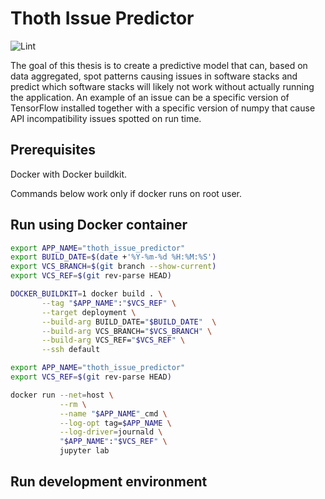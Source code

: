 # Thoth Issue Predictor

![Lint](https://github.com/TomasJani/thoth-issue-predictor/workflows/CI/badge.svg)

The goal of this thesis is to create a predictive model that can, based on data aggregated, spot patterns
causing issues in software stacks and predict which software stacks will likely not work without actually
running the application. An example of an issue can be a specific version of TensorFlow installed together
with a specific version of numpy that cause API incompatibility issues spotted on run time.

## Prerequisites

Docker with Docker buildkit.

Commands below work only if docker runs on root user.

## Run using Docker container

```bash
export APP_NAME="thoth_issue_predictor"
export BUILD_DATE=$(date +'%Y-%m-%d %H:%M:%S')
export VCS_BRANCH=$(git branch --show-current)
export VCS_REF=$(git rev-parse HEAD)

DOCKER_BUILDKIT=1 docker build . \
       --tag "$APP_NAME":"$VCS_REF" \
       --target deployment \
       --build-arg BUILD_DATE="$BUILD_DATE"  \
       --build-arg VCS_BRANCH="$VCS_BRANCH" \
       --build-arg VCS_REF="$VCS_REF" \
       --ssh default
```

```bash
export APP_NAME="thoth_issue_predictor"
export VCS_REF=$(git rev-parse HEAD)

docker run --net=host \
           --rm \
           --name "$APP_NAME"_cmd \
           --log-opt tag=$APP_NAME \
           --log-driver=journald \
           "$APP_NAME":"$VCS_REF" \
           jupyter lab
```

## Run development environment
